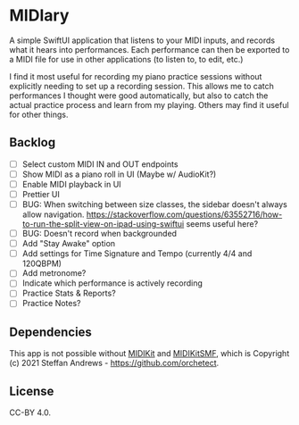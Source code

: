 # MIDIary

A simple SwiftUI application that listens to your MIDI inputs, and records what it hears into performances. Each performance can then be exported to a MIDI file for use in other applications (to listen to, to edit, etc.)

I find it most useful for recording my piano practice sessions without explicitly needing to set up a recording session. This allows me to catch performances I thought were good automatically, but also to catch the actual practice process and learn from my playing. Others may find it useful for other things.

## Backlog

-[ ] Select custom MIDI IN and OUT endpoints
-[ ] Show MIDI as a piano roll in UI (Maybe w/ AudioKit?)
-[ ] Enable MIDI playback in UI
-[ ] Prettier UI
-[ ] BUG: When switching between size classes, the sidebar doesn't always allow navigation. https://stackoverflow.com/questions/63552716/how-to-run-the-split-view-on-ipad-using-swiftui seems useful here?
-[ ] BUG: Doesn't record when backgrounded
-[ ] Add "Stay Awake" option
-[ ] Add settings for Time Signature and Tempo (currently 4/4 and 120QBPM)
-[ ] Add metronome?
-[ ] Indicate which performance is actively recording
-[ ] Practice Stats & Reports?
-[ ] Practice Notes?

## Dependencies

This app is not possible without [MIDIKit](https://github.com/orchetect/MIDIKit) and [MIDIKitSMF](https://github.com/orchetect/MIDIKitSMF), which is Copyright (c) 2021 Steffan Andrews - https://github.com/orchetect. 

## License

CC-BY 4.0.

